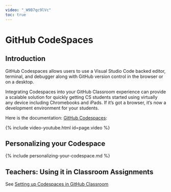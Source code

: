 ```yaml
---
video: "_W9B7qc9lVc"
toc: true
---
```


# GitHub CodeSpaces

## Introduction 

GitHub Codespaces allows users to use a Visual Studio Code backed editor, terminal, and debugger along with GitHub version control in the browser or on a desktop. 

Integrating Codespaces into your GitHub Classroom experience can provide a scalable solution for quickly getting CS students started using virtually any device including Chromebooks and iPads. 
If it’s got a browser, it’s now a development environment for your students.

Here is the documentation: [GitHub Codespaces](https://docs.github.com/en/codespaces):

{% include video-youtube.html id=page.video %}


## Personalizing your Codespace

{% include personalizing-your-codespace.md %}

## Teachers: Using it in Classroom Assignments

See [Setting up Codespaces in GitHub Classroom](teachers-classroom-codespaces)

